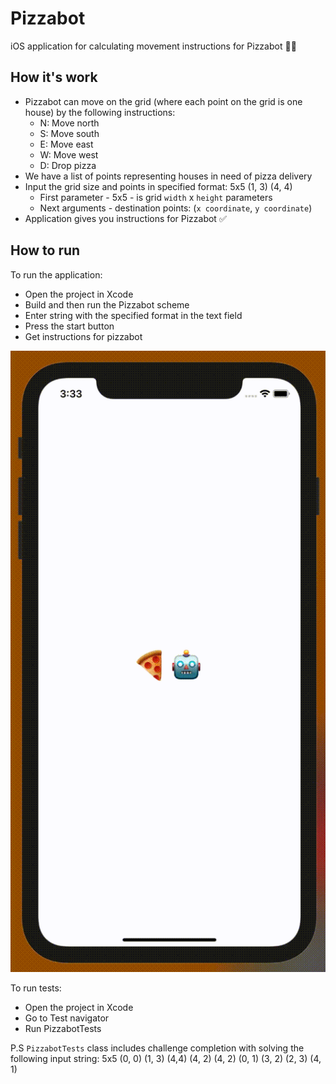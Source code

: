 # Pizzabot

iOS application for calculating movement instructions for Pizzabot 🍕🤖

## How it's work

- Pizzabot can move on the grid (where each point on the grid is one house) by the following instructions:
  - N: Move north 
  - S: Move south 
  - E: Move east 
  - W: Move west 
  - D: Drop pizza
- We have a list of points representing houses in need of pizza delivery
- Input the grid size and points in specified format: 5x5 (1, 3) (4, 4)
  - First parameter - 5x5 - is grid `width` x `height` parameters
  - Next arguments - destination points: (`x coordinate`, `y coordinate`)
- Application gives you instructions for Pizzabot ✅

## How to run

To run the application: 

- Open the project in Xcode
- Build and then run the Pizzabot scheme
- Enter string with the specified format in the text field
- Press the start button
- Get instructions for pizzabot

![App Demo](git_materials/demo.gif)

To run tests: 

- Open the project in Xcode
- Go to Test navigator
- Run PizzabotTests

P.S ```PizzabotTests``` class includes challenge completion with solving the following input string: 5x5 (0, 0) (1, 3) (4,4) (4, 2) (4, 2) (0, 1) (3, 2) (2, 3) (4, 1)
